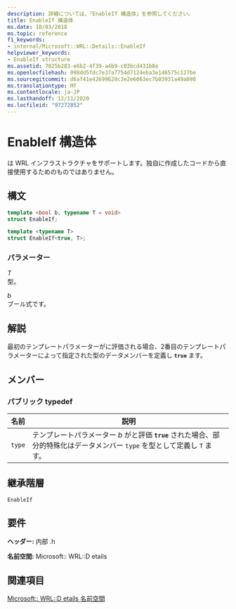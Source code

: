 ```yaml
---
description: 詳細については、「EnableIf 構造体」を参照してください。
title: EnableIf 構造体
ms.date: 10/03/2018
ms.topic: reference
f1_keywords:
- internal/Microsoft::WRL::Details::EnableIf
helpviewer_keywords:
- EnableIf structure
ms.assetid: 7825b283-e6b2-4f39-a4b9-c03bcd431b8e
ms.openlocfilehash: 098dd5fdc7e37a7754d7124eba3e146575c127be
ms.sourcegitcommit: d6af41e42699628c3e2e6063ec7b03931a49a098
ms.translationtype: MT
ms.contentlocale: ja-JP
ms.lasthandoff: 12/11/2020
ms.locfileid: "97272852"
---
```

# <a name="enableif-structure"></a>EnableIf 構造体

は WRL インフラストラクチャをサポートします。独自に作成したコードから直接使用するためのものではありません。

## <a name="syntax"></a>構文

```cpp
template <bool b, typename T = void>
struct EnableIf;

template <typename T>
struct EnableIf<true, T>;
```

### <a name="parameters"></a>パラメーター

*T*<br/>
型。

*b*<br/>
ブール式です。

## <a name="remarks"></a>解説

最初のテンプレートパラメーターがに評価される場合、2番目のテンプレートパラメーターによって指定された型のデータメンバーを定義し **`true`** ます。

## <a name="members"></a>メンバー

### <a name="public-typedefs"></a>パブリック typedef

|名前|説明|
|----------|-----------------|
|`type`|テンプレートパラメーター *b* がと評価 **`true`** された場合、部分的特殊化はデータメンバー `type` を型として定義し `T` ます。|

## <a name="inheritance-hierarchy"></a>継承階層

`EnableIf`

## <a name="requirements"></a>要件

**ヘッダー:** 内部 .h

**名前空間:** Microsoft:: WRL::D etails

## <a name="see-also"></a>関連項目

[Microsoft:: WRL::D etails 名前空間](microsoft-wrl-details-namespace.md)
